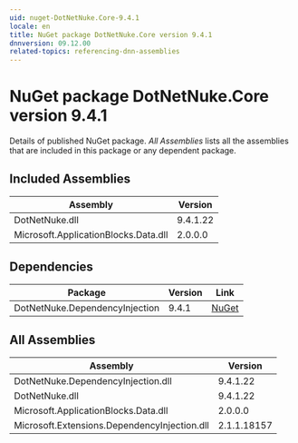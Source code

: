 ```yaml
---
uid: nuget-DotNetNuke.Core-9.4.1
locale: en
title: NuGet package DotNetNuke.Core version 9.4.1
dnnversion: 09.12.00
related-topics: referencing-dnn-assemblies
---
```


# NuGet package DotNetNuke.Core version 9.4.1
Details of published NuGet package.
*All Assemblies* lists all the assemblies that are included in this package or any dependent package.

## Included Assemblies

|Assembly|Version|
|---|---|
|DotNetNuke.dll|9.4.1.22|
|Microsoft.ApplicationBlocks.Data.dll|2.0.0.0|

## Dependencies

|Package|Version|Link|
|---|---|---|
|DotNetNuke.DependencyInjection|9.4.1|[NuGet](https://www.nuget.org/packages/DotNetNuke.DependencyInjection/9.4.1)|

## All Assemblies

|Assembly|Version|
|---|---|
|DotNetNuke.DependencyInjection.dll|9.4.1.22|
|DotNetNuke.dll|9.4.1.22|
|Microsoft.ApplicationBlocks.Data.dll|2.0.0.0|
|Microsoft.Extensions.DependencyInjection.dll|2.1.1.18157|

